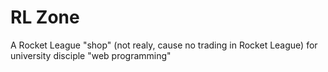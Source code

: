 # RL Zone

A Rocket League "shop" (not realy, cause no trading in Rocket League) for
university disciple "web programming"

